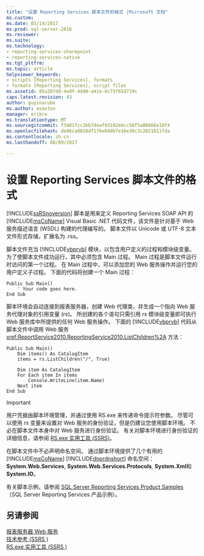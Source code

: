 ```yaml
---
title: "设置 Reporting Services 脚本文件的格式 |Microsoft 文档"
ms.custom: 
ms.date: 03/14/2017
ms.prod: sql-server-2016
ms.reviewer: 
ms.suite: 
ms.technology:
- reporting-services-sharepoint
- reporting-services-native
ms.tgt_pltfrm: 
ms.topic: article
helpviewer_keywords:
- scripts [Reporting Services], formats
- formats [Reporting Services], script files
ms.assetid: 85a207dd-4e0f-4d40-a41e-0c75f65d719c
caps.latest.revision: 43
author: guyinacube
ms.author: asaxton
manager: erikre
ms.translationtype: MT
ms.sourcegitcommit: f3481fcc2bb74eaf93182e6cc58f5a06666e10f4
ms.openlocfilehash: de06ca0018df176e84db7e16e38c3c2021811fda
ms.contentlocale: zh-cn
ms.lasthandoff: 08/09/2017

---
```

# <a name="format-a-reporting-services-script-file"></a>设置 Reporting Services 脚本文件的格式
  [!INCLUDE[ssRSnoversion](../../includes/ssrsnoversion-md.md)] 脚本是用来定义 Reporting Services SOAP API 的 [!INCLUDE[msCoName](../../includes/msconame-md.md)] Visual Basic .NET 代码文件，该文件是针对基于 Web 服务描述语言 (WSDL) 构建的代理编写的。 脚本文件以 Unicode 或 UTF-8 文本文件形式存储，扩展名为 .rss。  
  
 脚本文件充当 [!INCLUDE[vbprvb](../../includes/vbprvb-md.md)] 模块，以包含用户定义的过程和模块级变量。 为了使脚本文件成功运行，其中必须包含 Main 过程。 Main 过程是脚本文件运行时访问的第一个过程。 在 Main 过程中，可以添加您的 Web 服务操作并运行您的用户定义子过程。 下面的代码将创建一个 Main 过程：  
  
```  
Public Sub Main()  
    ' Your code goes here.  
End Sub  
```  
  
 脚本环境会自动连接到报表服务器，创建 Web 代理类，并生成一个指向 Web 服务代理对象的引用变量 (*rs*)。 所创建的各个语句只需引用 *rs* 模块级变量即可执行 Web 服务库中所提供的任何 Web 服务操作。 下面的 [!INCLUDE[vbprvb](../../includes/vbprvb-md.md)] 代码从脚本文件中调用 Web 服务 <xref:ReportService2010.ReportingService2010.ListChildren%2A> 方法：  
  
```  
Public Sub Main()  
    Dim items() As CatalogItem  
    items = rs.ListChildren("/", True)  
  
    Dim item As CatalogItem  
    For Each item In items  
        Console.WriteLine(item.Name)  
    Next item  
End Sub   
```  
  
> [!IMPORTANT]  
>  用户凭据由脚本环境管理，并通过使用 RS.exe 来传递命令提示符参数。 尽管可以使用 *rs* 变量来设置对 Web 服务的身份验证，但是仍建议您使用脚本环境。 不必在脚本文件本身中对 Web 服务进行身份验证。 有关对脚本环境进行身份验证的详细信息，请参阅 [RS.exe 实用工具 (SSRS)](../../reporting-services/tools/rs-exe-utility-ssrs.md)。  
  
 在脚本文件中不必声明命名空间。 通过脚本环境提供了几个有用的 [!INCLUDE[msCoName](../../includes/msconame-md.md)] [!INCLUDE[dnprdnshort](../../includes/dnprdnshort-md.md)] 命名空间： **System.Web.Services**, **System.Web.Services.Protocols**, **System.Xml**和 **System.IO**。  
  
 有关脚本示例，请参阅 [SQL Server Reporting Services Product Samples](http://go.microsoft.com/fwlink/?LinkId=177889)（SQL Server Reporting Services 产品示例）。  
  
## <a name="see-also"></a>另请参阅  
 [报表服务器 Web 服务](../../reporting-services/report-server-web-service/report-server-web-service.md)   
 [技术参考 &#40;SSRS &#41;](../../reporting-services/technical-reference-ssrs.md)   
 [RS.exe 实用工具 &#40;SSRS &#41;](../../reporting-services/tools/rs-exe-utility-ssrs.md)  
  
  
